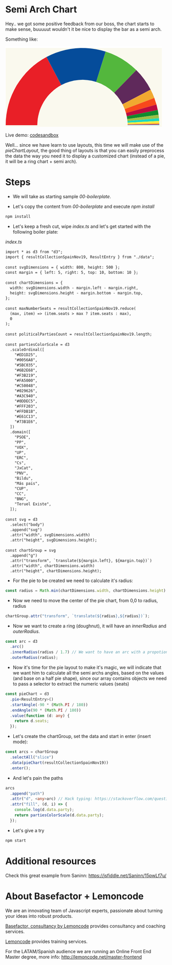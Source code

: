 # Semi Arch Chart

Hey.. we got some positive feedback from our boss, the chart starts to make sense, buuuuut wouldn't it be nice
to display the bar as a semi arch.

Something like:

![semi arc chart](./content/chart.png "semi arc chart")

Live demo: [codesandbox](https://codesandbox.io/s/snowy-firefly-nd71d)

Well... since we have learn to use layouts, this time we will make use of the _pieChartLayout_, the good thing
of layouts is that you can easily preprocess the data the way you need it to display a customized chart
(instead of a pie, it will be a ring chart + semi arch).

# Steps

- We will take as starting sample _00-boilerplate_.

- Let's copy the content from _00-boilerplate_ and execute _npm install_

```bash
npm install
```

- Let's keep a fresh cut, wipe _index.ts_ and let's get started with
  the following boiler plate:

_index.ts_

```tsx
import * as d3 from "d3";
import { resultCollectionSpainNov19, ResultEntry } from "./data";

const svgDimensions = { width: 800, height: 500 };
const margin = { left: 5, right: 5, top: 10, bottom: 10 };

const chartDimensions = {
  width: svgDimensions.width - margin.left - margin.right,
  height: svgDimensions.height - margin.bottom - margin.top,
};

const maxNumberSeats = resultCollectionSpainNov19.reduce(
  (max, item) => (item.seats > max ? item.seats : max),
  0
);

const politicalPartiesCount = resultCollectionSpainNov19.length;

const partiesColorScale = d3
  .scaleOrdinal([
    "#ED1D25",
    "#0056A8",
    "#5BC035",
    "#6B2E68",
    "#F3B219",
    "#FA5000",
    "#C50048",
    "#029626",
    "#A3C940",
    "#0DDEC5",
    "#FFF203",
    "#FFDB1B",
    "#E61C13",
    "#73B1E6",
  ])
  .domain([
    "PSOE",
    "PP",
    "VOX",
    "UP",
    "ERC",
    "Cs",
    "JxCat",
    "PNV",
    "Bildu",
    "Más pais",
    "CUP",
    "CC",
    "BNG",
    "Teruel Existe",
  ]);

const svg = d3
  .select("body")
  .append("svg")
  .attr("width", svgDimensions.width)
  .attr("height", svgDimensions.height);

const chartGroup = svg
  .append("g")
  .attr("transform", `translate(${margin.left}, ${margin.top})`)
  .attr("width", chartDimensions.width)
  .attr("height", chartDimensions.height);
```

- For the pie to be created we need to calculate it's radius:

```typescript
const radius = Math.min(chartDimensions.width, chartDimensions.height) / 2;
```

- Now we need to move the center of the pie chart, from 0,0 to radius, radius

```typescript
chartGroup.attr("transform", `translate(${radius},${radius})`);
```

- Now we want to create a ring (doughnut), it will have an _innerRadius_ and _outerRadius_.

```typescript
const arc = d3
  .arc()
  .innerRadius(radius / 1.7) // We want to have an arc with a propotional width
  .outerRadius(radius);
```

- Now it's time for the pie layout to make it's magic, we will indicate that we want him to calculate all the semi archs angles, based on the values (and base on a half pie shape), since our array
  contains objects we need to pass a selector to extract the numeric values (seats)

```typescript
const pieChart = d3
  .pie<ResultEntry>()
  .startAngle(-90 * (Math.PI / 180))
  .endAngle(90 * (Math.PI / 180))
  .value(function (d: any) {
    return d.seats;
  });
```

- Let's create the chartGroup, set the data and start in enter (insert mode):

```typescript
const arcs = chartGroup
  .selectAll("slice")
  .data(pieChart(resultCollectionSpainNov19))
  .enter();
```

- And let's pain the paths

```typescript
arcs
  .append("path")
  .attr("d", <any>arc) // Hack typing: https://stackoverflow.com/questions/35413072/compilation-errors-when-drawing-a-piechart-using-d3-js-typescript-and-angular/38021825
  .attr("fill", (d, i) => {
    console.log(d.data.party);
    return partiesColorScale(d.data.party);
  });
```

- Let's give a try

```bash
npm start
```

# Additional resources

Check this great example from Saninn: https://jsfiddle.net/Saninn/15pwLf7u/

# About Basefactor + Lemoncode

We are an innovating team of Javascript experts, passionate about turning your ideas into robust products.

[Basefactor, consultancy by Lemoncode](http://www.basefactor.com) provides consultancy and coaching services.

[Lemoncode](http://lemoncode.net/services/en/#en-home) provides training services.

For the LATAM/Spanish audience we are running an Online Front End Master degree, more info: http://lemoncode.net/master-frontend
